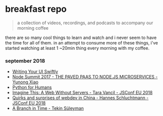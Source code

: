 # breakfast repo
> a collection of videos, recordings, and podcasts to accompany our morning coffee

there are so many cool things to learn and watch and i never seem to have the time for all of them. in an attempt to consume more of these things, i've started watching at least 1 ~20min thing every morning with my coffee.

### september 2018

- [Writing Your UI Swiftly](https://news.realm.io/news/sommer-panage-writing-your-ui-swiftly)
- [Node Summit 2017 - THE PAVED PAAS TO NODE.JS MICROSERVICES - Yunong Xiao](https://vimeo.com/230182330)
- [Python for Humans](https://www.youtube.com/watch?v=uqIx4VRIuwM)
- [Imagine This: A Web Without Servers - Tara Vancil - JSConf EU 2018](https://www.youtube.com/watch?v=rJ_WvfF3FN8)
- [Quirks and surprises of webdev in China - Hannes Schluchtmann - JSConf EU 2018](https://www.youtube.com/watch?v=tLUwq9NQExA)
- [A Branch in Time - Tekin Süleyman](https://vimeo.com/280579162)
